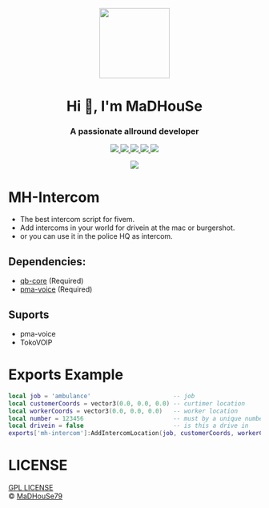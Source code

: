 <p align="center">
    <img width="140" src="https://icons.iconarchive.com/icons/iconarchive/red-orb-alphabet/128/Letter-M-icon.png" />  
    <h1 align="center">Hi 👋, I'm MaDHouSe</h1>
    <h3 align="center">A passionate allround developer </h3>    
</p>

<p align="center">
  <a href="https://github.com/MaDHouSe79/mh-intercom/issues">
    <img src="https://img.shields.io/github/issues/MaDHouSe79/mh-intercom"/> 
  </a>
  <a href="https://github.com/MaDHouSe79/mh-intercom/watchers">
    <img src="https://img.shields.io/github/watchers/MaDHouSe79/mh-intercom"/> 
  </a> 
  <a href="https://github.com/MaDHouSe79/mh-intercom/network/members">
    <img src="https://img.shields.io/github/forks/MaDHouSe79/mh-intercom"/> 
  </a>  
  <a href="https://github.com/MaDHouSe79/mh-intercom/stargazers">
    <img src="https://img.shields.io/github/stars/MaDHouSe79/mh-intercom?color=white"/> 
  </a>
  <a href="https://github.com/MaDHouSe79/mh-intercom/blob/main/LICENSE">
    <img src="https://img.shields.io/github/license/MaDHouSe79/mh-intercom?color=black"/> 
  </a>      
</p>

<p align="center">
  <img alig src="https://github-profile-trophy.vercel.app/?username=MaDHouSe79&margin-w=15&column=6" />
</p>

# MH-Intercom
- The best intercom script for fivem.
- Add intercoms in your world for drivein at the mac or burgershot.
- or you can use it in the police HQ as intercom.

## Dependencies:
- [qb-core](https://github.com/qbcore-framework/qb-core) (Required)
- [pma-voice](https://github.com/AvarianKnight/pma-voice) (Required)

## Suports
- pma-voice
- TokoVOIP

# Exports Example
```lua
local job = 'ambulance'                       -- job 
local customerCoords = vector3(0.0, 0.0, 0.0) -- curtimer location
local workerCoords = vector3(0.0, 0.0, 0.0)   -- worker location
local number = 123456                         -- must by a unique number
local drivein = false                         -- is this a drive in
exports['mh-intercom']:AddIntercomLocation(job, customerCoords, workerCoords, number, drivein) -- Add Intercom Location 
```

# LICENSE
[GPL LICENSE](./LICENSE)<br />
&copy; [MaDHouSe79](https://www.youtube.com/@MaDHouSe79)
